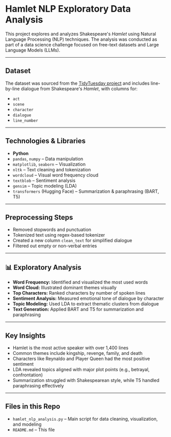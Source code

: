 # Hamlet NLP Exploratory Data Analysis

This project explores and analyzes Shakespeare's *Hamlet* using Natural Language Processing (NLP) techniques. The analysis was conducted as part of a data science challenge focused on free-text datasets and Large Language Models (LLMs).

---

## Dataset

The dataset was sourced from the [TidyTuesday project](https://github.com/rfordatascience/tidytuesday/tree/main/data/2024/2024-09-17) and includes line-by-line dialogue from Shakespeare's *Hamlet*, with columns for:
- `act`
- `scene`
- `character`
- `dialogue`
- `line_number`

---

## Technologies & Libraries

- **Python**
- `pandas`, `numpy` – Data manipulation
- `matplotlib`, `seaborn` – Visualization
- `nltk` – Text cleaning and tokenization
- `wordcloud` – Visual word frequency cloud
- `textblob` – Sentiment analysis
- `gensim` – Topic modeling (LDA)
- `transformers` (Hugging Face) – Summarization & paraphrasing (BART, T5)

---

## Preprocessing Steps

- Removed stopwords and punctuation
- Tokenized text using regex-based tokenizer
- Created a new column `clean_text` for simplified dialogue
- Filtered out empty or non-verbal entries

---

## 📊 Exploratory Analysis

- **Word Frequency:** Identified and visualized the most used words
- **Word Cloud:** Illustrated dominant themes visually
- **Top Characters:** Ranked characters by number of spoken lines
- **Sentiment Analysis:** Measured emotional tone of dialogue by character
- **Topic Modeling:** Used LDA to extract thematic clusters from dialogue
- **Text Generation:** Applied BART and T5 for summarization and paraphrasing

---

## Key Insights

- Hamlet is the most active speaker with over 1,400 lines
- Common themes include kingship, revenge, family, and death
- Characters like Reynaldo and Player Queen had the most positive sentiment
- LDA revealed topics aligned with major plot points (e.g., betrayal, confrontation)
- Summarization struggled with Shakespearean style, while T5 handled paraphrasing effectively

---

## Files in this Repo

- `hamlet_nlp_analysis.py` – Main script for data cleaning, visualization, and modeling
- `README.md` – This file



